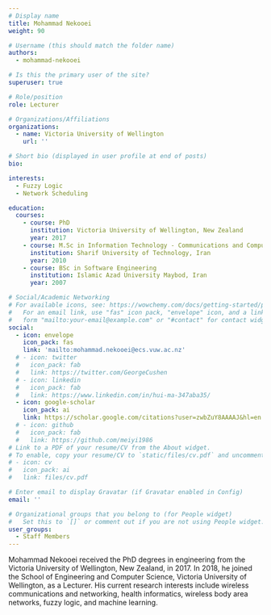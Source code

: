 ```yaml
---
# Display name
title: Mohammad Nekooei
weight: 90

# Username (this should match the folder name)
authors:
  - mohammad-nekooei

# Is this the primary user of the site?
superuser: true

# Role/position
role: Lecturer

# Organizations/Affiliations
organizations:
  - name: Victoria University of Wellington
    url: ''

# Short bio (displayed in user profile at end of posts)
bio: 

interests:
  - Fuzzy Logic
  - Network Scheduling

education:
  courses:
    - course: PhD
      institution: Victoria University of Wellington, New Zealand
      year: 2017
    - course: M.Sc in Information Technology - Communications and Computer Networks
      institution: Sharif University of Technology, Iran
      year: 2010
    - course: BSc in Software Engineering
      institution: Islamic Azad University Maybod, Iran
      year: 2007

# Social/Academic Networking
# For available icons, see: https://wowchemy.com/docs/getting-started/page-builder/#icons
#   For an email link, use "fas" icon pack, "envelope" icon, and a link in the
#   form "mailto:your-email@example.com" or "#contact" for contact widget.
social:
  - icon: envelope
    icon_pack: fas
    link: 'mailto:mohammad.nekooei@ecs.vuw.ac.nz'
  # - icon: twitter
  #   icon_pack: fab
  #   link: https://twitter.com/GeorgeCushen
  # - icon: linkedin
  #   icon_pack: fab
  #   link: https://www.linkedin.com/in/hui-ma-347aba35/
  - icon: google-scholar
    icon_pack: ai
    link: https://scholar.google.com/citations?user=zwbZuY8AAAAJ&hl=en
  # - icon: github
  #   icon_pack: fab
  #   link: https://github.com/meiyi1986
# Link to a PDF of your resume/CV from the About widget.
# To enable, copy your resume/CV to `static/files/cv.pdf` and uncomment the lines below.
# - icon: cv
#   icon_pack: ai
#   link: files/cv.pdf

# Enter email to display Gravatar (if Gravatar enabled in Config)
email: ''

# Organizational groups that you belong to (for People widget)
#   Set this to `[]` or comment out if you are not using People widget.
user_groups:
  - Staff Members
---
```


Mohammad Nekooei received the PhD degrees in engineering from the Victoria University of Wellington, New Zealand, in 2017. In 2018, he joined the School of Engineering and Computer Science, Victoria University of Wellington, as a Lecturer. His current research interests include wireless communications and networking, health informatics, wireless body area networks, fuzzy logic, and machine learning.

